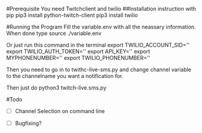 #Prerequisite
You need Twitchclient and twilio
##Installation instruction with pip
pip3 install python-twitch-client
pip3 install twilio

#Running the Program
Fill the variable.env with all the neassary information. When done type source ./variable.env

Or just run this command in the terminal
    export TWILIO_ACCOUNT_SID=''
    export TWILIO_AUTH_TOKEN=''
    export API_KEY=''
    export MYPHONENUMBER=''
    export TWILIO_PHONENUMBER=''

Then you need to go in to twithc-live-sms.py and change channel variable to the channelname you want a notification for. 

Then just do python3 twitch-live.sms.py


#Todo 
- [ ] Channel Selection on command line
- [ ] Bugfixing?

